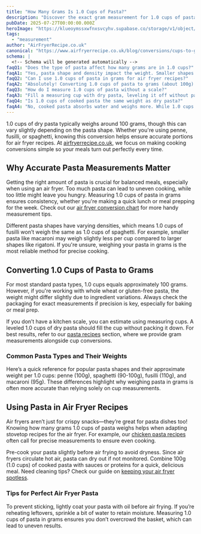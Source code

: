 ```yaml
---
title: "How Many Grams Is 1.0 Cups of Pasta?"
description: "Discover the exact gram measurement for 1.0 cups of pasta and simplify your cooking conversions with our easy guide."
pubDate: 2025-07-27T00:00:00.000Z
heroImage: "https://klueoymssxwfnxsvcyhv.supabase.co/storage/v1/object/public/Shmucket/how-many-grams-is-1-cups-of-pasta.webp"
tags:
  - "measurement"
author: "AirFryerRecipe.co.uk"
canonical: "https://www.airfryerrecipe.co.uk/blog/conversions/cups-to-grams/how-many-grams-is-1-cups-of-pasta"
schema: |
  <!-- Schema will be generated automatically -->
faqQ1: "Does the type of pasta affect how many grams are in 1.0 cups?"
faqA1: "Yes, pasta shape and density impact the weight. Smaller shapes like macaroni may weigh slightly less (around 95g per cup), while larger shapes like penne or fusilli can range from 100-110g per cup. Always weigh for accuracy if precision matters."
faqQ2: "Can I use 1.0 cups of pasta in grams for air fryer recipes?"
faqA2: "Absolutely! Converting 1.0 cups of pasta to grams (about 100g) ensures consistent results in air fryer dishes. Pre-cook the pasta slightly before air frying to avoid dryness, and adjust cooking times based on your air fryer model."
faqQ3: "How do I measure 1.0 cups of pasta without a scale?"
faqA3: "Fill a measuring cup with dry pasta, leveling it off without packing it down. For long pasta like spaghetti, bundle it loosely until the cup is full. Remember, this method is less precise than weighing in grams."
faqQ4: "Is 1.0 cups of cooked pasta the same weight as dry pasta?"
faqA4: "No, cooked pasta absorbs water and weighs more. While 1.0 cups of dry pasta is roughly 100g, the same volume cooked can weigh around 200g. Always check recipe instructions to avoid confusion."
---
```

<p>1.0 cups of dry pasta typically weighs around 100 grams, though this can vary slightly depending on the pasta shape. Whether you're using penne, fusilli, or spaghetti, knowing this conversion helps ensure accurate portions for air fryer recipes. At <a href=https://www.airfryerrecipe.co.uk>airfryerrecipe.co.uk</a>, we focus on making cooking conversions simple so your meals turn out perfectly every time.</p>  

<h2>Why Accurate Pasta Measurements Matter</h2>  
<p>Getting the right amount of pasta is crucial for balanced meals, especially when using an air fryer. Too much pasta can lead to uneven cooking, while too little might leave you hungry. Measuring 1.0 cups of pasta in grams ensures consistency, whether you're making a quick lunch or meal prepping for the week. Check out our <a href=https://www.airfryerrecipe.co.uk/air-fryer-conversion-chart>air fryer conversion chart</a> for more handy measurement tips.</p>  

<p>Different pasta shapes have varying densities, which means 1.0 cups of fusilli won’t weigh the same as 1.0 cups of spaghetti. For example, smaller pasta like macaroni may weigh slightly less per cup compared to larger shapes like rigatoni. If you're unsure, weighing your pasta in grams is the most reliable method for precise cooking.</p>  

<h2>Converting 1.0 Cups of Pasta to Grams</h2>  
<p>For most standard pasta types, 1.0 cups equals approximately 100 grams. However, if you're working with whole wheat or gluten-free pasta, the weight might differ slightly due to ingredient variations. Always check the packaging for exact measurements if precision is key, especially for baking or meal prep.</p>  

<p>If you don’t have a kitchen scale, you can estimate using measuring cups. A leveled 1.0 cups of dry pasta should fill the cup without packing it down. For best results, refer to our <a href=https://www.airfryerrecipe.co.uk/recipes>pasta recipes</a> section, where we provide gram measurements alongside cup conversions.</p>  

<h3>Common Pasta Types and Their Weights</h3>  
<p>Here’s a quick reference for popular pasta shapes and their approximate weight per 1.0 cups: penne (100g), spaghetti (90-100g), fusilli (110g), and macaroni (95g). These differences highlight why weighing pasta in grams is often more accurate than relying solely on cup measurements.</p>  

<h2>Using Pasta in Air Fryer Recipes</h2>  
<p>Air fryers aren’t just for crispy snacks—they’re great for pasta dishes too! Knowing how many grams 1.0 cups of pasta weighs helps when adapting stovetop recipes for the air fryer. For example, our <a href=https://www.airfryerrecipe.co.uk/recipe-category/chicken>chicken pasta recipes</a> often call for precise measurements to ensure even cooking.</p>  

<p>Pre-cook your pasta slightly before air frying to avoid dryness. Since air fryers circulate hot air, pasta can dry out if not monitored. Combine 100g (1.0 cups) of cooked pasta with sauces or proteins for a quick, delicious meal. Need cleaning tips? Check our guide on <a href=https://www.airfryerrecipe.co.uk/air-fryer-cleaner>keeping your air fryer spotless</a>.</p>  

<h3>Tips for Perfect Air Fryer Pasta</h3>  
<p>To prevent sticking, lightly coat your pasta with oil before air frying. If you’re reheating leftovers, sprinkle a bit of water to retain moisture. Measuring 1.0 cups of pasta in grams ensures you don’t overcrowd the basket, which can lead to uneven results.</p>
